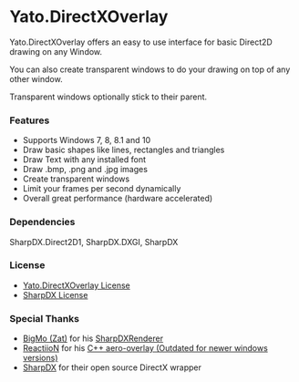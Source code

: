 # Yato.DirectXOverlay

Yato.DirectXOverlay offers an easy to use interface for basic Direct2D drawing on any Window.


You can also create transparent windows to do your drawing on top of any other window.


Transparent windows optionally stick to their parent.

### Features

- Supports Windows 7, 8, 8.1 and 10
- Draw basic shapes like lines, rectangles and triangles
- Draw Text with any installed font
- Draw .bmp, .png and .jpg images
- Create transparent windows
- Limit your frames per second dynamically
- Overall great performance (hardware accelerated)

### Dependencies

SharpDX.Direct2D1, SharpDX.DXGI, SharpDX

### License

- [Yato.DirectXOverlay License](https://github.com/YatoDev/Yato.DirectXOverlay/blob/master/LICENSE.md "Yato.DirectXOverlay License")
- [SharpDX License](https://github.com/sharpdx/SharpDX/blob/master/License.txt "SharpDX License")

### Special Thanks

- [BigMo (Zat)](https://github.com/BigMo "BigMo (Zat)") for his [SharpDXRenderer](https://github.com/BigMo/ExternalUtilsCSharp/tree/master/ExternalUtilsCSharp.SharpDXRenderer "SharpDXRenderer")
- [ReactiioN](https://github.com/ReactiioN1337 "ReactiioN") for his [C++ aero-overlay (Outdated for newer windows versions)](https://github.com/ReactiioN1337/aero-overlay "C++ aero-overlay")
- [SharpDX](http://sharpdx.org/ "SharpDX") for their open source DirectX wrapper